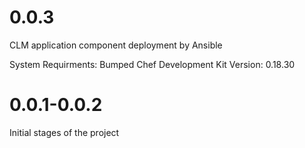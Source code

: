 # 0.0.3
CLM application component deployment by Ansible

System Requirments:
Bumped Chef Development Kit Version: 0.18.30 

# 0.0.1-0.0.2
Initial stages of the project
